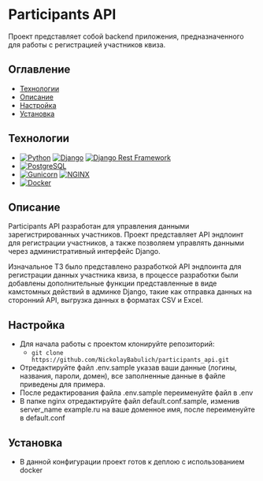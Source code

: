 # Participants API

Проект представляет собой backend приложения, предназначенного для работы с регистрацией участников квиза.

## Оглавление

- [Технологии](#технологии)
- [Описание](#описание)
- [Настройка](#настройка)
- [Установка](#установка)


## Технологии

- [![Python](https://img.shields.io/badge/-Python-3776AB?style=flat&logo=python&logoColor=white)](https://www.python.org/) [![Django](https://img.shields.io/badge/-Django-092E20?style=flat&logo=django&logoColor=white)](https://www.djangoproject.com/) [![Django Rest Framework](https://img.shields.io/badge/-Django_Rest_Framework-092E20?style=flat)](https://www.django-rest-framework.org/)
- [![PostgreSQL](https://img.shields.io/badge/-PostgreSQL-336791?style=flat&logo=postgresql&logoColor=white)](https://www.postgresql.org/)
- [![Gunicorn](https://img.shields.io/badge/-Gunicorn-589636?style=flat&logo=gunicorn&logoColor=white)](https://gunicorn.org/) [![NGINX](https://img.shields.io/badge/-NGINX-269539?style=flat&logo=nginx&logoColor=white)](https://www.nginx.com/)
- [![Docker](https://img.shields.io/badge/-Docker-2496ED?style=flat&logo=docker&logoColor=white)](https://www.docker.com/)

## Описание

Participants API разработан для управления данными зарегистрированных участников. Проект представляет API эндпоинт для
регистрации
участников, а также позволяем управлять данными через административный интерфейс Django.

Изначальное ТЗ было представлено разработкой API эндпоинта для регистрации данных участника квиза, в процессе разработки
были добавлены дополнительные функции представленные в виде камстомных действий в админке Django, такие как отправка
данных на сторонний
API, выгрузка данных в форматах CSV и Excel.

## Настройка

- Для начала работы с проектом клонируйте репозиторий:
    - ```git clone https://github.com/NickolayBabulich/participants_api.git```
- Отредактируйте файл .env.sample указав ваши данные (логины, названия, пароли, домен), все заполненные данные в файле
  приведены для
  примера.
- После редактирования файла .env.sample переименуйте файл в .env
- В папке nginx отредактируйте файл default.conf.sample, изменив server_name example.ru на ваше доменное имя, после
  переименуйте в default.conf

## Установка
- В данной конфигурации проект готов к деплою с использованием docker
